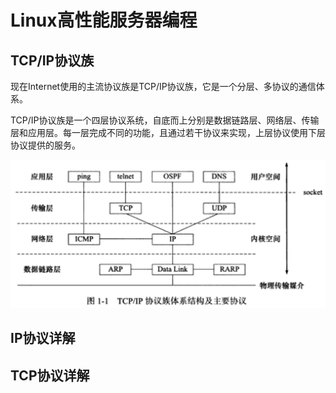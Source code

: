 # Linux高性能服务器编程

## TCP/IP协议族

现在Internet使用的主流协议族是TCP/IP协议族，它是一个分层、多协议的通信体系。

TCP/IP协议族是一个四层协议系统，自底而上分别是数据链路层、网络层、传输层和应用层。每一层完成不同的功能，且通过若干协议来实现，上层协议使用下层协议提供的服务。

![image-20211030225716561](assets/image-20211030225716561.png)

## IP协议详解

## TCP协议详解

